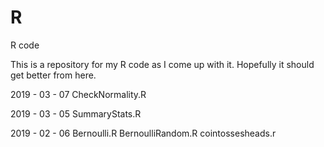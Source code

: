 # R
R code

This is a repository for my R code as I come up with it. Hopefully it should get better from here.

2019 - 03 - 07
CheckNormality.R

2019 - 03 - 05
SummaryStats.R

2019 - 02 - 06
Bernoulli.R
BernoulliRandom.R
cointossesheads.r

